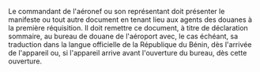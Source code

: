 Le commandant de l'aéronef ou son représentant doit
présenter le manifeste ou tout autre document en tenant lieu aux agents
des douanes à la première réquisition.
Il doit remettre ce document, à titre de déclaration sommaire, au bureau
de douane de l'aéroport avec, le cas échéant, sa traduction dans la
langue officielle de la République du Bénin, dès l'arrivée de
l'appareil ou, si l'appareil arrive avant l'ouverture du bureau, dès
cette ouverture.